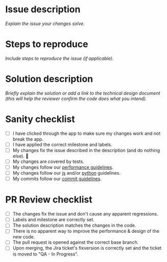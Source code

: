 # Issue description

*Explain the issue your changes solve.*

# Steps to reproduce

*Include steps to reproduce the issue (if applicable).*

# Solution description

*Briefly explain the solution or add a link to the technical design document (this will help the reviewer confirm the code does what you intend).*

# Sanity checklist

- [ ] I have clicked through the app to make sure my changes work and not break the app.
- [ ] I have applied the correct milestone and labels.
- [ ] My changes fix the issue described in the description (and do nothing else). 🤞
- [ ] My changes are covered by tests.
- [ ] My changes follow our [performance guidelines](https://github.com/google/ggrc-core/blob/dev/docs/source/guidelines/performance.rst).
- [ ] My changes follow our [js](https://github.com/google/ggrc-core/blob/dev/docs/source/guidelines/javascript.rst) and/or [python](https://github.com/google/ggrc-core/blob/dev/docs/source/guidelines/python.rst) guidelines.
- [ ] My commits follow our [commit guidelines](https://github.com/google/ggrc-core/blob/dev/docs/source/guidelines/git/how_to_write_a_commit_message.rst).

<!-- If your PR includes a migration include the additional checklist items
# Migration checklist
- [ ] db_reset runs without errors or warnings.
- [ ] db_reset ggrc-qa.sql runs without errors or warnings.
-->

# PR Review checklist

- [ ] The changes fix the issue and don't cause any apparent regressions.
- [ ] Labels and milestone are correctly set.
- [ ] The solution description matches the changes in the code.
- [ ] There is no apparent way to improve the performance & design of the new code.
- [ ] The pull request is opened against the correct base branch.
- [ ] Upon merging, the Jira ticket's fixversion is correctly set and the ticket is moved to "QA - In Progress".

<!-- If your code is not finished yet can include a TODO check list
# TODO

- [ ] First item on the TODO
-->

